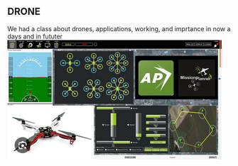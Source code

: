 ## DRONE
We had a class about drones, applications, working, and imprtance in now a days and in fututer
![image](https://github.com/kpr22102210/10-Days-internship/blob/main/img/Screenshot%202023-05-16%20at%2009-28-33%20mission%20planner%20-%20Google%20Search.png)

